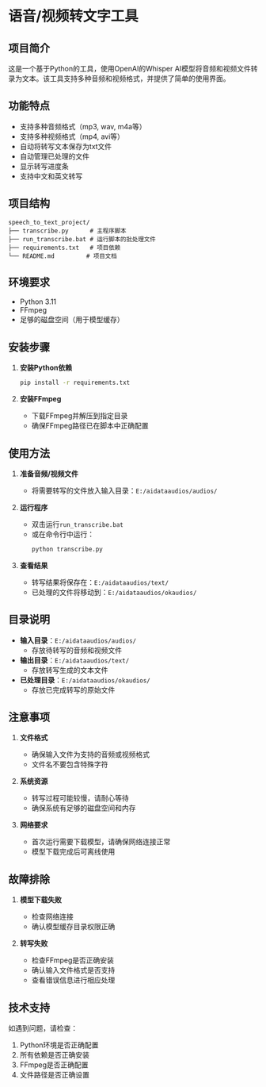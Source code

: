 # 语音/视频转文字工具

## 项目简介
这是一个基于Python的工具，使用OpenAI的Whisper AI模型将音频和视频文件转录为文本。该工具支持多种音频和视频格式，并提供了简单的使用界面。

## 功能特点
- 支持多种音频格式（mp3, wav, m4a等）
- 支持多种视频格式（mp4, avi等）
- 自动将转写文本保存为txt文件
- 自动管理已处理的文件
- 显示转写进度条
- 支持中文和英文转写

## 项目结构
```
speech_to_text_project/
├── transcribe.py      # 主程序脚本
├── run_transcribe.bat # 运行脚本的批处理文件
├── requirements.txt   # 项目依赖
└── README.md         # 项目文档
```

## 环境要求
- Python 3.11
- FFmpeg
- 足够的磁盘空间（用于模型缓存）

## 安装步骤
1. **安装Python依赖**
   ```bash
   pip install -r requirements.txt
   ```

2. **安装FFmpeg**
   - 下载FFmpeg并解压到指定目录
   - 确保FFmpeg路径已在脚本中正确配置

## 使用方法
1. **准备音频/视频文件**
   - 将需要转写的文件放入输入目录：`E:/aidataaudios/audios/`

2. **运行程序**
   - 双击运行`run_transcribe.bat`
   - 或在命令行中运行：
     ```bash
     python transcribe.py
     ```

3. **查看结果**
   - 转写结果将保存在：`E:/aidataaudios/text/`
   - 已处理的文件将移动到：`E:/aidataaudios/okaudios/`

## 目录说明
- **输入目录**：`E:/aidataaudios/audios/`
  - 存放待转写的音频和视频文件
- **输出目录**：`E:/aidataaudios/text/`
  - 存放转写生成的文本文件
- **已处理目录**：`E:/aidataaudios/okaudios/`
  - 存放已完成转写的原始文件

## 注意事项
1. **文件格式**
   - 确保输入文件为支持的音频或视频格式
   - 文件名不要包含特殊字符

2. **系统资源**
   - 转写过程可能较慢，请耐心等待
   - 确保系统有足够的磁盘空间和内存

3. **网络要求**
   - 首次运行需要下载模型，请确保网络连接正常
   - 模型下载完成后可离线使用

## 故障排除
1. **模型下载失败**
   - 检查网络连接
   - 确认模型缓存目录权限正确

2. **转写失败**
   - 检查FFmpeg是否正确安装
   - 确认输入文件格式是否支持
   - 查看错误信息进行相应处理

## 技术支持
如遇到问题，请检查：
1. Python环境是否正确配置
2. 所有依赖是否正确安装
3. FFmpeg是否正确配置
4. 文件路径是否正确设置
